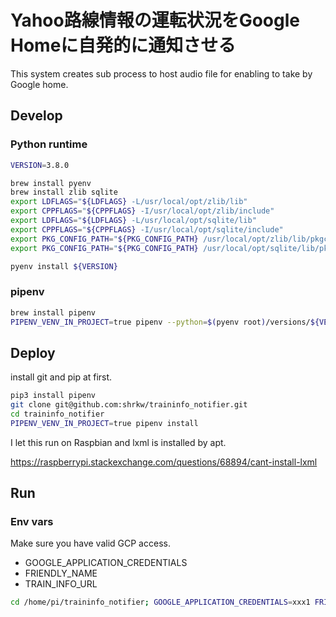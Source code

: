 # Yahoo路線情報の運転状況をGoogle Homeに自発的に通知させる

This system creates sub process to host audio file for enabling to take by Google home.

## Develop

### Python runtime

```bash
VERSION=3.8.0
```

```bash
brew install pyenv
brew install zlib sqlite
export LDFLAGS="${LDFLAGS} -L/usr/local/opt/zlib/lib"
export CPPFLAGS="${CPPFLAGS} -I/usr/local/opt/zlib/include"
export LDFLAGS="${LDFLAGS} -L/usr/local/opt/sqlite/lib"
export CPPFLAGS="${CPPFLAGS} -I/usr/local/opt/sqlite/include"
export PKG_CONFIG_PATH="${PKG_CONFIG_PATH} /usr/local/opt/zlib/lib/pkgconfig"
export PKG_CONFIG_PATH="${PKG_CONFIG_PATH} /usr/local/opt/sqlite/lib/pkgconfig"
```

```bash
pyenv install ${VERSION}
```

### pipenv

```bash
brew install pipenv
PIPENV_VENV_IN_PROJECT=true pipenv --python=$(pyenv root)/versions/${VERSION}/bin/python install
```

## Deploy

install git and pip at first.

```bash
pip3 install pipenv
git clone git@github.com:shrkw/traininfo_notifier.git
cd traininfo_notifier
PIPENV_VENV_IN_PROJECT=true pipenv install
```

I let this run on Raspbian and lxml is installed by apt.

<https://raspberrypi.stackexchange.com/questions/68894/cant-install-lxml>

## Run

### Env vars

Make sure you have valid GCP access.

* GOOGLE_APPLICATION_CREDENTIALS
* FRIENDLY_NAME
* TRAIN_INFO_URL

```bash
cd /home/pi/traininfo_notifier; GOOGLE_APPLICATION_CREDENTIALS=xxx1 FRIENDLY_NAME=xxx2 TRAIN_INFO_URL=https://transit.yahoo.co.jp/traininfo/detail/xxx/ pipenv run python main.py
```
